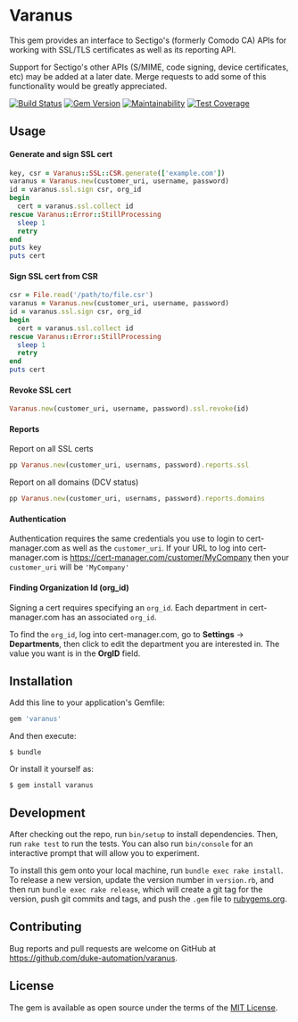# Varanus

This gem provides an interface to Sectigo's (formerly Comodo CA) APIs for working
with SSL/TLS certificates as well as its reporting API.

Support for Sectigo's other APIs (S/MIME, code signing, device certificates, etc) may
be added at a later date.  Merge requests to add some of this functionality would be
greatly appreciated.

[![Build Status](https://travis-ci.org/duke-automation/varanus.svg?branch=master)](https://travis-ci.org/duke-automation/varanus)
[![Gem Version](https://badge.fury.io/rb/varanus.svg)](http://badge.fury.io/rb/varanus)
[![Maintainability](https://api.codeclimate.com/v1/badges/593ef1aa2ba757b5374f/maintainability)](https://codeclimate.com/github/duke-automation/varanus/maintainability)
[![Test Coverage](https://api.codeclimate.com/v1/badges/593ef1aa2ba757b5374f/test_coverage)](https://codeclimate.com/github/duke-automation/varanus/test_coverage)

## Usage

#### Generate and sign SSL cert

```ruby
key, csr = Varanus::SSL::CSR.generate(['example.com'])
varanus = Varanus.new(customer_uri, username, password)
id = varanus.ssl.sign csr, org_id
begin
  cert = varanus.ssl.collect id
rescue Varanus::Error::StillProcessing
  sleep 1
  retry
end
puts key
puts cert
```

#### Sign SSL cert from CSR

```ruby
csr = File.read('/path/to/file.csr')
varanus = Varanus.new(customer_uri, username, password)
id = varanus.ssl.sign csr, org_id
begin
  cert = varanus.ssl.collect id
rescue Varanus::Error::StillProcessing
  sleep 1
  retry
end
puts cert
```

#### Revoke SSL cert

```ruby
Varanus.new(customer_uri, username, password).ssl.revoke(id)
```

#### Reports

Report on all SSL certs
```ruby
pp Varanus.new(customer_uri, usernams, password).reports.ssl
```

Report on all domains (DCV status)
```ruby
pp Varanus.new(customer_uri, usernams, password).reports.domains
```

#### Authentication

Authentication requires the same credentials you use to login to cert-manager.com as well as the ```customer_uri```.  If your URL to log into cert-manager.com is https://cert-manager.com/customer/MyCompany then your ```customer_uri``` will be ```'MyCompany'```

#### Finding Organization Id (org_id)

Signing a cert requires specifying an ```org_id```.  Each department in cert-manager.com has an associated ```org_id```.

To find the ```org_id```, log into cert-manager.com, go to **Settings** -> **Departments**, then click to edit the department you are interested in.  The value you want is in the **OrgID** field.

## Installation

Add this line to your application's Gemfile:

```ruby
gem 'varanus'
```

And then execute:

    $ bundle

Or install it yourself as:

    $ gem install varanus

## Development

After checking out the repo, run `bin/setup` to install dependencies. Then, run `rake test` to run the tests. You can also run `bin/console` for an interactive prompt that will allow you to experiment.

To install this gem onto your local machine, run `bundle exec rake install`. To release a new version, update the version number in `version.rb`, and then run `bundle exec rake release`, which will create a git tag for the version, push git commits and tags, and push the `.gem` file to [rubygems.org](https://rubygems.org).

## Contributing

Bug reports and pull requests are welcome on GitHub at https://github.com/duke-automation/varanus.

## License

The gem is available as open source under the terms of the [MIT License](https://opensource.org/licenses/MIT).
